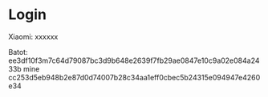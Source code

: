 # Login
Xiaomi: xxxxxx

Batot:
ee3df10f3m7c64d79087bc3d9b648e2639f7fb29ae0847e10c9a02e084a2433b
mine
cc253d5eb948b2e87d0d74007b28c34aa1eff0cbec5b24315e094947e4260e34
